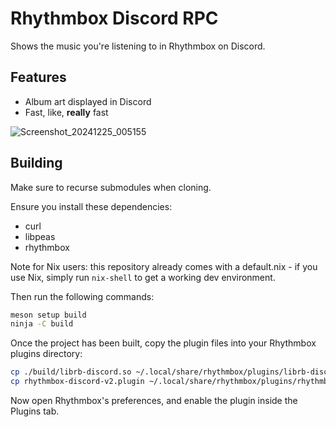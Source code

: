 # Rhythmbox Discord RPC

Shows the music you're listening to in Rhythmbox on Discord.

## Features

* Album art displayed in Discord
* Fast, like, **really** fast

![Screenshot_20241225_005155](https://github.com/user-attachments/assets/eb34ced3-7a17-4767-8a43-f0fe4ae3b94a)

## Building

Make sure to recurse submodules when cloning.

Ensure you install these dependencies:

* curl
* libpeas
* rhythmbox

Note for Nix users: this repository already comes with a default.nix - if you use Nix, simply run `nix-shell` to get a working dev environment.

Then run the following commands:

```sh
meson setup build
ninja -C build
```

Once the project has been built, copy the plugin files into your Rhythmbox plugins directory:

```sh
cp ./build/librb-discord.so ~/.local/share/rhythmbox/plugins/librb-discord.so
cp rhythmbox-discord-v2.plugin ~/.local/share/rhythmbox/plugins/rhythmbox-discord-v2.plugin
```

Now open Rhythmbox's preferences, and enable the plugin inside the Plugins tab.
